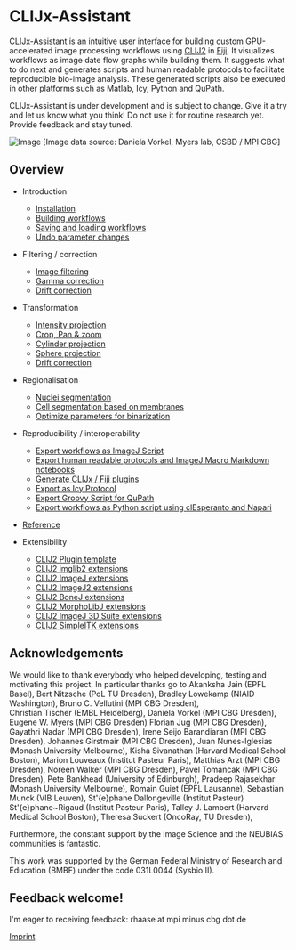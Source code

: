 # CLIJx-Assistant
[CLIJx-Assistant](https://clij.github.io/assistant) is an intuitive user interface for building custom GPU-accelerated image processing workflows using [CLIJ2](https://clij.github.io) in [Fiji](https://fiji.sc). 
It visualizes workflows as image date flow graphs while building them. 
It suggests what to do next and generates scripts and human readable protocols to facilitate reproducible bio-image analysis. 
These generated scripts also be executed in other platforms such as Matlab, Icy, Python and QuPath.

CLIJx-Assistant is under development and is subject to change. 
Give it a try and let us know what you think!
Do not use it for routine research yet.  
Provide feedback and stay tuned.

![Image](images/teaser_landscape.gif)
[Image data source: Daniela Vorkel, Myers lab, CSBD / MPI CBG]

## Overview
* Introduction
  * [Installation](https://clij.github.io/assistant/installation)
  * [Building workflows](https://clij.github.io/assistant/getting_started)
  * [Saving and loading workflows](https://clij.github.io/assistant/save_and_load)
  * [Undo parameter changes](https://clij.github.io/assistant/undo)

* Filtering / correction
  * [Image filtering](https://clij.github.io/assistant/filtering)
  * [Gamma correction](https://clij.github.io/assistant/gamma_correction)
  * [Drift correction](https://clij.github.io/assistant/drift_correction)

* Transformation
  * [Intensity projection](https://clij.github.io/assistant/intensity_projection)
  * [Crop, Pan & zoom](https://clij.github.io/assistant/crop_pan_zoom)
  * [Cylinder projection](https://clij.github.io/assistant/cylinder_projection)
  * [Sphere projection](https://clij.github.io/assistant/sphere_projection)
  * [Drift correction](https://clij.github.io/assistant/drift_correction)

* Regionalisation
  * [Nuclei segmentation](https://clij.github.io/assistant/segmentation_nuclei)
  * [Cell segmentation based on membranes](https://clij.github.io/assistant/segmentation_cells)
  * [Optimize parameters for binarization](https://clij.github.io/assistant/parameter_optimization)

* Reproducibility / interoperability
  * [Export workflows as ImageJ Script](https://clij.github.io/assistant/macro_export)
  * [Export human readable protocols and ImageJ Macro Markdown notebooks](https://clij.github.io/assistant/supplementary_methods_section_generator)
  * [Generate CLIJx / Fiji plugins](https://clij.github.io/assistant/generate_clijx_plugins)
  * [Export as Icy Protocol](https://clij.github.io/assistant/icy_protocol_export)
  * [Export Groovy Script for QuPath](https://clij.github.io/assistant/export_to_clupath)
  * [Export workflows as Python script using clEsperanto and Napari](https://clij.github.io/assistant/te_oki_export)

* [Reference](https://clij.github.io/assistant/reference)

* Extensibility
  * [CLIJ2 Plugin template](https://github.com/clij/clij2-plugin-template)
  * [CLIJ2 imglib2 extensions](https://github.com/clij/clijx-assistant-imglib2)
  * [CLIJ2 ImageJ extensions](https://github.com/clij/clijx-assistant-imagej)
  * [CLIJ2 ImageJ2 extensions](https://github.com/clij/clijx-assistant-imagej2)
  * [CLIJ2 BoneJ extensions](https://github.com/clij/clijx-assistant-bonej)
  * [CLIJ2 MorphoLibJ extensions](https://github.com/clij/clijx-assistant-morpholibj)
  * [CLIJ2 ImageJ 3D Suite extensions](https://github.com/clij/clijx-assistant-imagej3dsuite)
  * [CLIJ2 SimpleITK extensions](https://github.com/clij/clijx-assistant-simpleitk)

## Acknowledgements
We would like to thank everybody who helped developing, testing and motivating this project. In particular thanks go to 
Akanksha Jain (EPFL Basel),
Bert Nitzsche (PoL TU Dresden),
Bradley Lowekamp (NIAID Washington),
Bruno C. Vellutini (MPI CBG Dresden),  
Christian Tischer (EMBL Heidelberg),
Daniela Vorkel (MPI CBG Dresden), 
Eugene W. Myers (MPI CBG Dresden)
Florian Jug (MPI CBG Dresden), 
Gayathri Nadar (MPI CBG Dresden),
Irene Seijo Barandiaran (MPI CBG Dresden),
Johannes Girstmair (MPI CBG Dresden),
Juan Nunes-Iglesias (Monash University Melbourne),
Kisha Sivanathan (Harvard Medical School Boston),
Marion Louveaux (Institut Pasteur Paris),
Matthias Arzt (MPI CBG Dresden),
Noreen Walker (MPI CBG Dresden),
Pavel Tomancak (MPI CBG Dresden),
Pete Bankhead (University of Edinburgh),
Pradeep Rajasekhar (Monash University Melbourne),
Romain Guiet (EPFL Lausanne),
Sebastian Munck (VIB Leuven),
St\'{e}phane Dallongeville (Institut Pasteur)
St\'{e}phane~Rigaud (Institut Pasteur Paris),
Talley J. Lambert (Harvard Medical School Boston),
Theresa Suckert (OncoRay, TU Dresden),

Furthermore, the constant support by the Image Science and the NEUBIAS communities is fantastic.
 
This work was supported by the German Federal Ministry of Research and Education (BMBF) under the code 031L0044 (Sysbio II).

## Feedback welcome!
I'm eager to receiving feedback: rhaase at mpi minus cbg dot de

[Imprint](https://clij.github.io/imprint)
